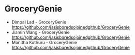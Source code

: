 # GroceryGenie
- Dimpal Lad - GroceryGenie https://github.com/jasisboredsojoinedgithub/GroceryGenie
- Jiamin Wang - GroceryGenie https://github.com/jasisboredsojoinedgithub/GroceryGenie
- Monitha Kothuru - GroceryGenie https://github.com/jasisboredsojoinedgithub/GroceryGenie
